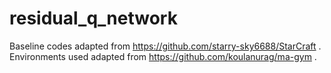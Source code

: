 # residual_q_network

Baseline codes adapted from https://github.com/starry-sky6688/StarCraft .
<br>Environments used adapted from https://github.com/koulanurag/ma-gym .
